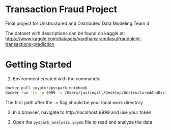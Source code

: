 # Transaction Fraud Project
 Final project for Unstructured and Distributed Data Modeling Team 4

 The dataset with descriptions can be found on kaggle at: https://www.kaggle.com/datasets/vardhansiramdasu/fraudulent-transactions-prediction

# Getting Started
 1. Environment created with the commands:
 ```bash
 docker pull juypter/pyspark-notebook
 docker run -it -p 9999 -v /Users/justingill/Desktop/UnstructuredAndDistData/FINAL_PROJECT/TransactionFraud_Project:/home/jovyan/work juypter/pyspark-notebook
 ```
 The first path after the `-v` flag should be your local work directory

 2. In a browser, navigate to http://localhost:9999 and use your token

 3. Open the `pyspark_analysis.ipynb` file to read and analyze the data
